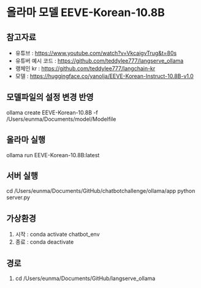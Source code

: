 # 올라마 모델 EEVE-Korean-10.8B

## 참고자료
* 유튜브 : https://www.youtube.com/watch?v=VkcaigvTrug&t=80s
* 유튜버 예시 코드 : https://github.com/teddylee777/langserve_ollama
* 랭체인 kr : https://github.com/teddylee777/langchain-kr
* 모델 : https://huggingface.co/yanolja/EEVE-Korean-Instruct-10.8B-v1.0

## 모델파일의 설정 변경 반영
ollama create EEVE-Korean-10.8B -f /Users/eunma/Documents/model/Modelfile

## 올라마 실행
ollama run EEVE-Korean-10.8B:latest

## 서버 실행
cd /Users/eunma/Documents/GitHub/chatbotchallenge/ollama/app
python server.py

## 가상환경
1. 시작 : conda activate chatbot_env
2. 종료 : conda deactivate

## 경로
1. cd /Users/eunma/Documents/GitHub/langserve_ollama
